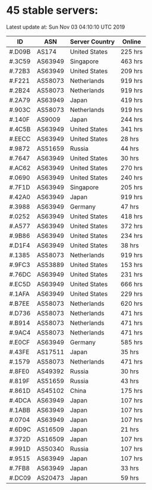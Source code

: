 # 45 stable servers:

Latest update at: Sun Nov 03 04:10:10 UTC 2019

| ID | ASN | Server Country | Online |
| -- | --- | -------------- | ------ |
| #.D09B | AS174 | United States | 225 hrs |
| #.3C59 | AS63949 | Singapore | 463 hrs |
| #.72B3 | AS63949 | United States | 209 hrs |
| #.F221 | AS58073 | Netherlands | 919 hrs |
| #.2B24 | AS58073 | Netherlands | 919 hrs |
| #.2A79 | AS63949 | Japan | 419 hrs |
| #.903C | AS58073 | Netherlands | 919 hrs |
| #.140F | AS9009 | Japan | 244 hrs |
| #.4C5B | AS63949 | United States | 341 hrs |
| #.EECC | AS63949 | United States | 28 hrs |
| #.9872 | AS51659 | Russia | 44 hrs |
| #.7647 | AS63949 | United States | 30 hrs |
| #.AC62 | AS63949 | United States | 270 hrs |
| #.0690 | AS63949 | United States | 240 hrs |
| #.7F1D | AS63949 | Singapore | 205 hrs |
| #.42A0 | AS63949 | Japan | 919 hrs |
| #.3988 | AS63949 | Germany | 47 hrs |
| #.0252 | AS63949 | United States | 418 hrs |
| #.A577 | AS63949 | United States | 372 hrs |
| #.9B86 | AS63949 | United States | 234 hrs |
| #.D1F4 | AS63949 | United States | 38 hrs |
| #.1385 | AS58073 | Netherlands | 919 hrs |
| #.9FC3 | AS53889 | United States | 153 hrs |
| #.76DC | AS63949 | United States | 231 hrs |
| #.EC5D | AS63949 | United States | 666 hrs |
| #.1AFA | AS63949 | United States | 229 hrs |
| #.B7EE | AS58073 | Netherlands | 620 hrs |
| #.D736 | AS58073 | Netherlands | 471 hrs |
| #.B914 | AS58073 | Netherlands | 471 hrs |
| #.9AC4 | AS58073 | Netherlands | 471 hrs |
| #.E0CF | AS63949 | Germany | 585 hrs |
| #.43FE | AS17511 | Japan | 35 hrs |
| #.1579 | AS58073 | Netherlands | 471 hrs |
| #.8FE0 | AS49392 | Russia | 30 hrs |
| #.819F | AS51659 | Russia | 43 hrs |
| #.861D | AS45102 | China | 175 hrs |
| #.4DCA | AS63949 | Japan | 107 hrs |
| #.1ABB | AS63949 | Japan | 107 hrs |
| #.0704 | AS63949 | Japan | 107 hrs |
| #.6D9C | AS16509 | Japan | 21 hrs |
| #.372D | AS16509 | Japan | 107 hrs |
| #.991D | AS50340 | Russia | 107 hrs |
| #.9515 | AS63949 | Japan | 107 hrs |
| #.7FB8 | AS63949 | Japan | 33 hrs |
| #.DC09 | AS20473 | Japan | 59 hrs |

